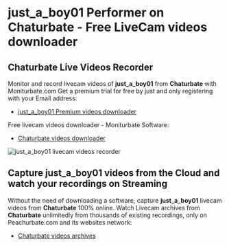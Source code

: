 # just_a_boy01 Performer on Chaturbate - Free LiveCam videos downloader

## Chaturbate Live Videos Recorder

Monitor and record livecam videos of **just_a_boy01** from **Chaturbate** with Moniturbate.com
Get a premium trial for free by just and only registering with your Email address:
* [just_a_boy01 Premium videos downloader](https://moniturbate.com/request-demo-licence-key.html)

Free livecam videos downloader - Moniturbate Software:
* [Chaturbate videos downloader](https://moniturbate.com/moniturbate-download-software.html)

![just_a_boy01 livecam videos recorder](https://peachurnet.com/templates/moniturbate-software.png)


## Capture just_a_boy01 videos from the Cloud and watch your recordings on Streaming

Without the need of downloading a software, capture **just_a_boy01** livecam videos from **Chaturbate** 100% online.
Watch Livecam archives from **Chaturbate** unlimitedly from thousands of existing recordings, only on Peachurbate.com and its websites network:
* [Chaturbate videos archives](https://peachurnet.com/)